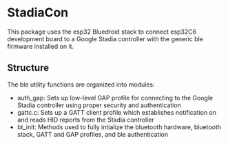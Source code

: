 # StadiaCon

This package uses the esp32 Bluedroid stack to connect esp32C6 development board to a Google Stadia controller with the generic ble firmware installed on it.

## Structure

The ble utility functions are organized into modules:
 - auth_gap: Sets up low-level GAP profile for connecting to the Google Stadia controller using proper security and authentication
 - gattc.c: Sets up a GATT client profile which establishes notification on and reads HID reports from the Stadia controller
 - bt_init: Methods used to fully intialize the bluetooth hardware, bluetooth stack, GATT and GAP profiles, and ble authentication
